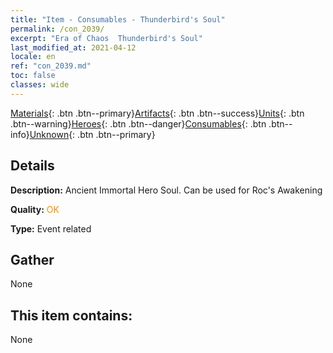 ```yaml
---
title: "Item - Consumables - Thunderbird's Soul"
permalink: /con_2039/
excerpt: "Era of Chaos  Thunderbird's Soul"
last_modified_at: 2021-04-12
locale: en
ref: "con_2039.md"
toc: false
classes: wide
---
```

 [Materials](/Items/){: .btn .btn--primary}[Artifacts](/Items/Artifacts/){: .btn .btn--success}[Units](/Items/Units/){: .btn .btn--warning}[Heroes](/Items/Heroes/){: .btn .btn--danger}[Consumables](/Items/Consumables/){: .btn .btn--info}[Unknown](/Items/Unknown/){: .btn .btn--primary}

## Details
 **Description:** Ancient Immortal Hero Soul. Can be used for Roc's Awakening

 **Quality:** <span style="color: #FF8C00">OK</span>

 **Type:** Event related

## Gather

  None

## This item contains:

  None

